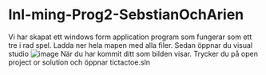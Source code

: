 # Inl-ming-Prog2-SebstianOchArien
Vi har skapat ett windows form application program som fungerar som ett tre i rad spel. 
Ladda ner hela mapen med alla filer. Sedan öppnar du visual studio 
 ![image](https://user-images.githubusercontent.com/92086894/198533815-e35244cf-bb1c-4595-9c01-1f723cc06cf6.png)
När du har kommit ditt som bilden visar. Trycker du på open project or solution och öppnar tictactoe.sln
